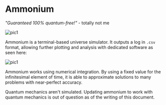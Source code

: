 # Ammonium
*"Guaranteed 100% quantum-free!"* - totally not me

![pic1](https://i.imgur.com/92crMr8.png)

Ammonium is a terminal-based universe simulator. It outputs a log in `.csv` format, allowing further plotting and analysis with dedicated software as seen here:

![pic1](https://i.imgur.com/FHaSzOg.png)

Ammonium works using numerical integration. By using a fixed value for the infinitesimal element of time, it is able to approximate solutions to many problems with near-perfect accuracy.

Quantum mechanics aren't simulated. Updating ammonium to work with quantum mechanics is out of question as of the writing of this document.
